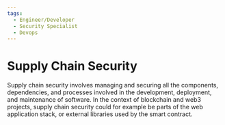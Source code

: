 ```yaml
---
tags:
  - Engineer/Developer
  - Security Specialist
  - Devops
---
```


# Supply Chain Security


Supply chain security involves managing and securing all the components, dependencies, and processes involved in the development, deployment, and maintenance of software. In the context of blockchain and web3 projects, supply chain security could for example be parts of the web application stack, or external libraries used by the smart contract.